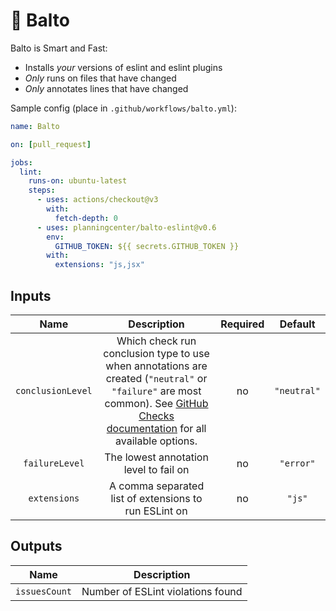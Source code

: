 # 🐺 Balto

Balto is Smart and Fast:

* Installs _your_ versions of eslint and eslint plugins
* _Only_ runs on files that have changed
* _Only_ annotates lines that have changed

Sample config (place in `.github/workflows/balto.yml`):

```yaml
name: Balto

on: [pull_request]

jobs:
  lint:
    runs-on: ubuntu-latest
    steps:
      - uses: actions/checkout@v3
        with:
          fetch-depth: 0
      - uses: planningcenter/balto-eslint@v0.6
        env:
          GITHUB_TOKEN: ${{ secrets.GITHUB_TOKEN }}
        with:
          extensions: "js,jsx"
```

## Inputs

| Name | Description | Required | Default |
|:-:|:-:|:-:|:-:|
| `conclusionLevel` | Which check run conclusion type to use when annotations are created (`"neutral"` or `"failure"` are most common). See [GitHub Checks documentation](https://developer.github.com/v3/checks/runs/#parameters) for all available options.  | no | `"neutral"` |
| `failureLevel` | The lowest annotation level to fail on | no | `"error"` |
| `extensions` | A comma separated list of extensions to run ESLint on | no | `"js"` |

## Outputs

| Name | Description |
|:-:|:-:|
| `issuesCount` | Number of ESLint violations found |
